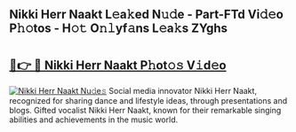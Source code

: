 ## Nikki Herr Naakt L𝚎a𝚔ed N𝚞𝚍e - Part-FTd Vi𝚍𝚎o P𝚑𝚘tos - H𝚘𝚝 O𝚗𝚕yf𝚊ns L𝚎a𝚔s ZYghs

# <h2><a href="http://kf5f3fk.oniu.top/?m=Nikki+Herr+Naakt">🔗👉 🔴 Nikki Herr Naakt P𝚑ot𝚘𝚜 V𝚒d𝚎o</a></h2>

[![Nikki Herr Naakt Nu𝚍e𝚜](https://i.imgur.com/0qMVB7G.gif)](http://kf5f3fk.oniu.top/?m=Nikki+Herr+Naakt)
Social media innovator Nikki Herr Naakt, recognized for sharing dance and lifestyle ideas, through presentations and blogs. Gifted vocalist Nikki Herr Naakt, known for their remarkable singing abilities and achievements in the music world.  

